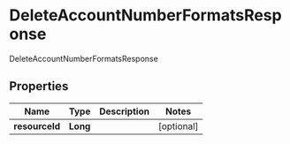 

# DeleteAccountNumberFormatsResponse

DeleteAccountNumberFormatsResponse
## Properties

Name | Type | Description | Notes
------------ | ------------- | ------------- | -------------
**resourceId** | **Long** |  |  [optional]



